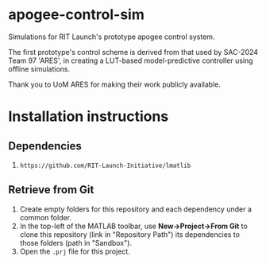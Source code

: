 # apogee-control-sim
Simulations for RIT Launch's prototype apogee control system. 

The first prototype's control scheme is derived from that used by SAC-2024 Team
97 'ARES', in creating a LUT-based model-predictive controller using offline
simulations. 

Thank you to UoM ARES for making their work publicly available. 

# Installation instructions
## Dependencies
1. `https://github.com/RIT-Launch-Initiative/lmatlib`
## Retrieve from Git
1. Create empty folders for this repository and each dependency under a common folder.
2. In the top-left of the MATLAB toolbar, use **New->Project->From Git** to clone this repository
   (link in "Repository Path") its dependencies to those folders (path in
   "Sandbox"). 
3. Open the `.prj` file for this project.
